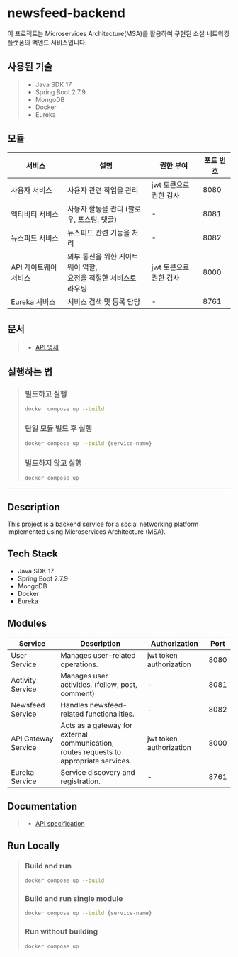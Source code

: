 # newsfeed-backend

이 프로젝트는 Microservices Architecture(MSA)를 활용하여 구현된 소셜 네트워킹 플랫폼의 백엔드 서비스입니다.

## 사용된 기술

> - Java SDK 17
> - Spring Boot 2.7.9
> - MongoDB
> - Docker
> - Eureka

## 모듈

| 서비스           | 설명                                       | 권한 부여        | 포트 번호 |
|---------------|------------------------------------------|--------------|-------|
| 사용자 서비스       | 사용자 관련 작업을 관리                            | jwt 토큰으로 권한 검사             | 8080  |
| 액티비티 서비스      | 사용자 활동을 관리 (팔로우, 포스팅, 댓글)                | -            | 8081  |
| 뉴스피드 서비스      | 뉴스피드 관련 기능을 처리                           | -            | 8082  |
| API 게이트웨이 서비스 | 외부 통신을 위한 게이트웨이 역할,<br/>요청을 적절한 서비스로 라우팅 | jwt 토큰으로 권한 검사 | 8000  |
| Eureka 서비스    | 서비스 검색 및 등록 담당                           | -            | 8761      |

## 문서

> - [API 명세](https://linktodocumentation)

## 실행하는 법

> ### 빌드하고 실행
> ```bash
> docker compose up --build
> ```
> ### 단일 모듈 빌드 후 실행
> ```bash
> docker compose up --build {service-name}
> ```
> ### 빌드하지 않고 실행
> ```bash
> docker compose up
> ```

---

## Description

This project is a backend service for a social networking platform implemented using Microservices
Architecture (MSA).

## Tech Stack

- Java SDK 17
- Spring Boot 2.7.9
- MongoDB
- Docker
- Eureka

## Modules

| Service           | Description                                                                            | Authorization        | Port |
|----------------------------------------------------------------------------------------|------------------------------------------|------|-------|
| User Service       | Manages user-related operations.                                                                          | jwt token authorization             | 8080 |
| Activity Service      | Manages user activities. (follow, post, comment)                                                              | -            | 8081 |
| Newsfeed Service      | Handles newsfeed-related functionalities.                                                                         | -            | 8082 |
| API Gateway Service | Acts as a gateway for external communication,<br/>routes requests to appropriate services. | jwt token authorization | 8000 |
| Eureka Service    | Service discovery and registration.                                                    | -            | 8761 |

## Documentation

> - [API specification](https://linktodocumentation)

## Run Locally

> ### Build and run
> ```bash
> docker compose up --build
> ```
> ### Build and run single module
> ```bash
> docker compose up --build {service-name}
> ```
> ### Run without building
> ```bash
> docker compose up
> ```
